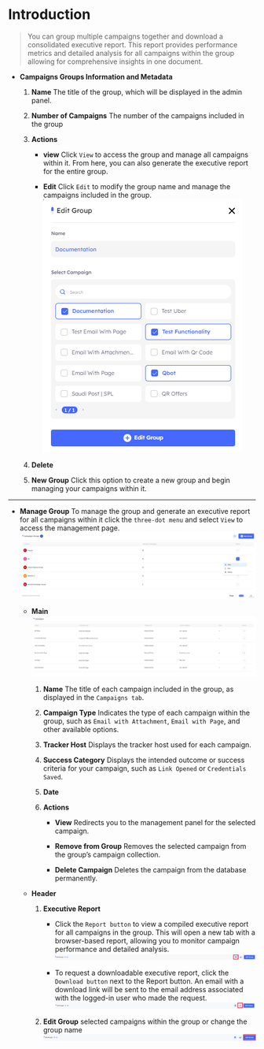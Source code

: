 # Introduction
> You can group multiple campaigns together and download a consolidated executive report. This report provides performance metrics and detailed analysis for all campaigns within the group allowing for comprehensive insights in one document.

- **Campaigns Groups Information and Metadata**

    1. **Name** The title of the group, which will be displayed in the admin panel.
    2. **Number of Campaigns** The number of the campaigns included in the group
    3. **Actions**

        - **view** Click `View` to access the group and manage all campaigns within it. From here, you can also generate the executive report for the entire group.

        - **Edit** Click `Edit` to modify the group name and manage the campaigns included in the group.
![Do-Phish Campaigns Group Edit Module!](../../assets/do/groups/edit.png "Do-Phish Campaigns Group Edit Module")

    4. **Delete**
    5. **New Group** Click this option to create a new group and begin managing your campaigns within it.
***
- **Manage Group** To manage the group and generate an executive report for all campaigns within it click  the `three-dot menu` and select `View` to access the management page.
![Do-Phish Manage Campaigns Group !](../../assets/do/groups/manage.png "Do-Phish Manage Campaigns Group")
    - **Main**
    ![Do-Phish Main Campaigns Group !](../../assets/do/groups/main.png "Do-Phish Main Campaigns Group")

        1. **Name** The title of each campaign included in the group, as displayed in the `Campaigns tab`.

        2. **Campaign Type** Indicates the type of each campaign within the group, such as `Email with Attachment`, `Email with Page`, and other available options.

        3. **Tracker Host** Displays the tracker host used for each campaign.

        4. **Success Category** Displays the intended outcome or success criteria for your campaign, such as `Link Opened` or `Credentials Saved`.

        5. **Date**

        6. **Actions**
            
            - **View** Redirects you to the management panel for the selected campaign.

            - **Remove from Group** Removes the selected campaign from the group’s campaign collection.

            - **Delete Campaign** Deletes the campaign from the database permanently.
    - **Header**

        1. **Executive Report**
            
            - Click the `Report button` to view a compiled executive report for all campaigns in the group. This will open a new tab with a browser-based report, allowing you to monitor campaign performance and detailed analysis.
            ![Do-Phish Report button !](../../assets/do/groups/header1.png "Do-Phish Report button")
            
            - To request a downloadable executive report, click the `Download button` next to the Report button. An email with a download link will be sent to the email address associated with the logged-in user who made the request.
            ![Do-Phish downloadable Report button !](../../assets/do/groups/header2.png "Do-Phish downloadable Report button")

        2. **Edit Group** selected campaigns within the group or change the group name
        ![Do-Phish Edit button !](../../assets/do/groups/header3.png "Do-Phish Edit button")
        
